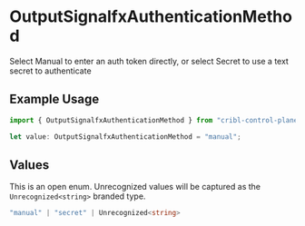 # OutputSignalfxAuthenticationMethod

Select Manual to enter an auth token directly, or select Secret to use a text secret to authenticate

## Example Usage

```typescript
import { OutputSignalfxAuthenticationMethod } from "cribl-control-plane/models";

let value: OutputSignalfxAuthenticationMethod = "manual";
```

## Values

This is an open enum. Unrecognized values will be captured as the `Unrecognized<string>` branded type.

```typescript
"manual" | "secret" | Unrecognized<string>
```